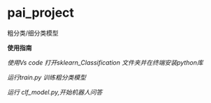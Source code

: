 # pai_project
粗分类/细分类模型

**使用指南**

*使用Vs code 打开sklearn_Classification 文件夹并在终端安装python库*

*运行train.py 训练粗分类模型*

*运行 clf_model.py,开始机器人问答*
